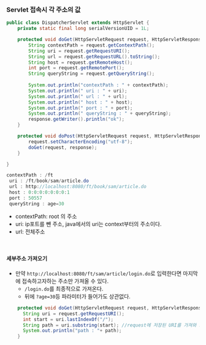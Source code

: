 ### Servlet 접속시 각 주소의 값

```java
public class DispatcherServlet extends HttpServlet {
	private static final long serialVersionUID = 1L;

	protected void doGet(HttpServletRequest request, HttpServletResponse response) throws ServletException, IOException {
		String contextPath = request.getContextPath();
		String uri = request.getRequestURI();
		String url = request.getRequestURL().toString();
		String host = request.getRemoteHost();
		int port = request.getRemotePort();
		String queryString = request.getQueryString();
		
		System.out.println("contextPath : " + contextPath);
		System.out.println(" uri : " + uri);
		System.out.println(" url : " + url);
		System.out.println(" host : " + host);
		System.out.println(" port : " + port);
		System.out.println(" queryString : " + queryString);
		response.getWriter().println("ok");
	}

	protected void doPost(HttpServletRequest request, HttpServletResponse response) throws ServletException, IOException {
		request.setCharacterEncoding("utf-8");
		doGet(request, response);
	}

}
```

```java
contextPath : /ft
 uri : /ft/book/sam/article.do
 url : http://localhost:8080/ft/book/sam/article.do
 host : 0:0:0:0:0:0:0:1
 port : 50557
 queryString : age=30
```

* contextPath: root 의 주소
* uri: ip포트를 뺀 주소, java에서의 uri는 context부터의 주소이다.
* url: 전체주소

​       

#### 세부주소 가져오기

* 만약 `http://localhost:8080/ft/sam/article/login.do`로 입력한다면 마지막에 접속하고자하는 주소만 가져올 수 있다.
  * `/login.do`를 최종적으로 가져온다.
  * 뒤에 `?age=30`등 파라미터가 들어가도 상관없다.

```java
	protected void doGet(HttpServletRequest request, HttpServletResponse response) throws ServletException, IOException {
      String uri = request.getRequestURI();
      int start = uri.lastIndexOf("/");
      String path = uri.substring(start); //request에 저장된 URI를 가져와 substring으로 잘라냄
      System.out.println("path : "+ path);
	}
```

​          

